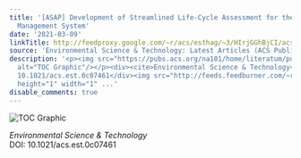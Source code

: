 ```yaml
---
title: '[ASAP] Development of Streamlined Life-Cycle Assessment for the Solid Waste
  Management System'
date: '2021-03-09'
linkTitle: http://feedproxy.google.com/~r/acs/esthag/~3/HIrjGGhBjCI/acs.est.0c07461
source: 'Environmental Science & Technology: Latest Articles (ACS Publications)'
description: '<p><img src="https://pubs.acs.org/na101/home/literatum/publisher/achs/journals/content/esthag/0/esthag.ahead-of-print/acs.est.0c07461/20210309/images/medium/es0c07461_0009.gif"
  alt="TOC Graphic"/></p><div><cite>Environmental Science & Technology</cite></div><div>DOI:
  10.1021/acs.est.0c07461</div><img src="http://feeds.feedburner.com/~r/acs/esthag/~4/HIrjGGhBjCI"
  height="1" width="1" ...'
disable_comments: true
---
```

<p><img src="https://pubs.acs.org/na101/home/literatum/publisher/achs/journals/content/esthag/0/esthag.ahead-of-print/acs.est.0c07461/20210309/images/medium/es0c07461_0009.gif" alt="TOC Graphic"/></p><div><cite>Environmental Science & Technology</cite></div><div>DOI: 10.1021/acs.est.0c07461</div><img src="http://feeds.feedburner.com/~r/acs/esthag/~4/HIrjGGhBjCI" height="1" width="1" ...